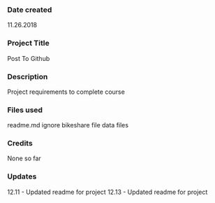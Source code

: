 ### Date created
11.26.2018

### Project Title
Post To Github

### Description
Project requirements to complete course

### Files used
readme.md
ignore
bikeshare file
data files

### Credits
None so far

### Updates
12.11 - Updated readme for project
12.13 - Updated readme for project
